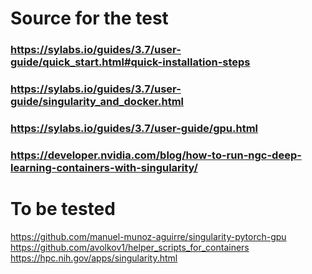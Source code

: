
# Source for the test
### https://sylabs.io/guides/3.7/user-guide/quick_start.html#quick-installation-steps
### https://sylabs.io/guides/3.7/user-guide/singularity_and_docker.html
### https://sylabs.io/guides/3.7/user-guide/gpu.html
### https://developer.nvidia.com/blog/how-to-run-ngc-deep-learning-containers-with-singularity/


# To be tested
https://github.com/manuel-munoz-aguirre/singularity-pytorch-gpu
https://github.com/avolkov1/helper_scripts_for_containers
https://hpc.nih.gov/apps/singularity.html


